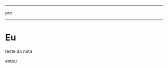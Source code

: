___

  pre
___

<!-- slide  -->
# Eu
<!-- slide  -->
teste da nota
<!-- slide vertical=true -->
estou
